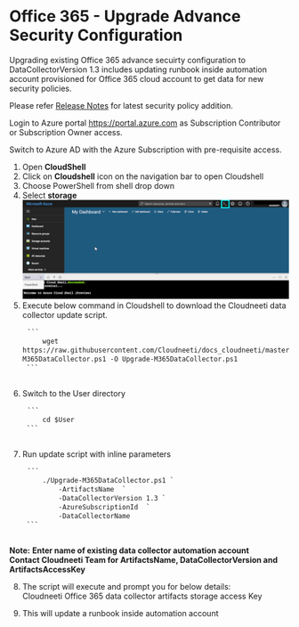 # Office 365 - Upgrade Advance Security Configuration
Upgrading existing Office 365 advance secuirty configuration to DataCollectorVersion 1.3 includes updating runbook inside automation account provisioned for Office 365 cloud account to get data for new security policies.

Please refer [Release Notes](../../releaseNotes/2020/#february-2020-v2251) for latest security policy addition.

Login to Azure portal <https://portal.azure.com> as Subscription Contributor or
Subscription Owner access.

Switch to Azure AD with the Azure Subscription with pre-requisite access.

1. Open **CloudShell**
2. Click on **Cloudshell** icon on the navigation bar to open Cloudshell
3. Choose PowerShell from shell drop down
4. Select **storage**
	![CloudShell](.././images/onboardingOffice365Subscription/CloudShell.png#thumbnail)
5. Execute below command in Cloudshell to download the Cloudneeti data
    collector update script.
	<pre>
	<code>```
		wget https://raw.githubusercontent.com/Cloudneeti/docs_cloudneeti/master/scripts/Upgrade-M365DataCollector.ps1 -O Upgrade-M365DataCollector.ps1
	```</code>
	</pre>
6. Switch to the User directory
	<pre>
	<code>```
		cd $User
	```</code>
	</pre>
7. Run update script with inline parameters
	<pre>
	<code>```
		./Upgrade-M365DataCollector.ps1 `
            -ArtifactsName <Cloudneeti office 365 Data Collector Artifact Name> `
            -DataCollectorVersion 1.3 `
            -AzureSubscriptionId <Azure Subscription Id where office 365 datacollector resouces will be created> `
            -DataCollectorName <Office 365 Data Collector Name>
	```</code>
	</pre>
**Note:** 
**Enter name of existing data collector automation account**</br>
**Contact Cloudneeti Team for ArtifactsName, DataCollectorVersion and ArtifactsAccessKey**

8. The script will execute and prompt you for below details:</br>
   Cloudneeti Office 365 data collector artifacts storage access Key </br>

9. This will update a runbook inside automation account

